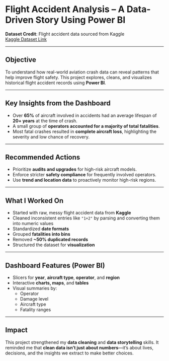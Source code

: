 # Flight Accident Analysis – A Data-Driven Story Using Power BI

**Dataset Credit**: Flight accident data sourced from Kaggle  
  [Kaggle Dataset Link](https://www.kaggle.com/datasets/gyDtJNf8)

---

## Objective

To understand how real-world aviation crash data can reveal patterns that help improve flight safety. This project explores, cleans, and visualizes historical flight accident records using **Power BI**.

---

## Key Insights from the Dashboard

- Over **65%** of aircraft involved in accidents had an average lifespan of **20+ years** at the time of crash.
- A small group of **operators accounted for a majority of total fatalities**.
- Most fatal crashes resulted in **complete aircraft loss**, highlighting the severity and low chance of recovery.

---

## Recommended Actions

- Prioritize **audits and upgrades** for high-risk aircraft models.
- Enforce stricter **safety compliance** for frequently involved operators.
- Use **trend and location data** to proactively monitor high-risk regions.

---

## What I Worked On

- Started with raw, messy flight accident data from **Kaggle**
- Cleaned inconsistent entries like `"1+2"` by parsing and converting them into numeric values
- Standardized **date formats**
- Grouped **fatalities into bins**
- Removed **~50% duplicated records**
- Structured the dataset for **visualization**

---

## Dashboard Features (Power BI)

- Slicers for **year**, **aircraft type**, **operator**, and **region**
- Interactive **charts, maps**, and **tables**
- Visual summaries by:
  - Operator  
  - Damage level  
  - Aircraft type  
  - Fatality ranges

---

## Impact

This project strengthened my **data cleaning** and **data storytelling** skills. It reminded me that **clean data isn’t just about numbers**—it’s about lives, decisions, and the insights we extract to make better choices.

